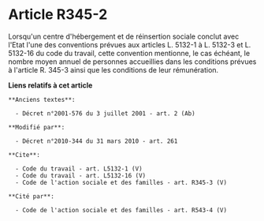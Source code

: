 # Article R345-2

Lorsqu'un centre d'hébergement et de réinsertion sociale conclut avec l'Etat l'une des conventions prévues aux articles L.
5132-1 à L. 5132-3 et L. 5132-16 du code du travail, cette convention mentionne, le cas échéant, le nombre moyen annuel de
personnes accueillies dans les conditions prévues à l'article R. 345-3 ainsi que les conditions de leur rémunération.

**Liens relatifs à cet article**

	**Anciens textes**:

	  - Décret n°2001-576 du 3 juillet 2001 - art. 2 (Ab)

	**Modifié par**:

	  - Décret n°2010-344 du 31 mars 2010 - art. 261

	**Cite**:

	  - Code du travail - art. L5132-1 (V)
	  - Code du travail - art. L5132-16 (V)
	  - Code de l'action sociale et des familles - art. R345-3 (V)

	**Cité par**:

	  - Code de l'action sociale et des familles - art. R543-4 (V)
